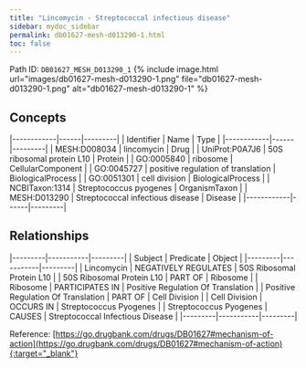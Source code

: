 ```yaml
---
title: "Lincomycin - Streptococcal infectious disease"
sidebar: mydoc_sidebar
permalink: db01627-mesh-d013290-1.html
toc: false 
---
```



Path ID: `DB01627_MESH_D013290_1`
{% include image.html url="images/db01627-mesh-d013290-1.png" file="db01627-mesh-d013290-1.png" alt="db01627-mesh-d013290-1" %}

## Concepts

|------------|------|---------|
| Identifier | Name | Type    |
|------------|------|---------|
| MESH:D008034 | lincomycin | Drug |
| UniProt:P0A7J6 | 50S ribosomal protein L10 | Protein |
| GO:0005840 | ribosome | CellularComponent |
| GO:0045727 | positive regulation of translation | BiologicalProcess |
| GO:0051301 | cell division | BiologicalProcess |
| NCBITaxon:1314 | Streptococcus pyogenes | OrganismTaxon |
| MESH:D013290 | Streptococcal infectious disease | Disease |
|------------|------|---------|

## Relationships

|---------|-----------|---------|
| Subject | Predicate | Object  |
|---------|-----------|---------|
| Lincomycin | NEGATIVELY REGULATES | 50S Ribosomal Protein L10 |
| 50S Ribosomal Protein L10 | PART OF | Ribosome |
| Ribosome | PARTICIPATES IN | Positive Regulation Of Translation |
| Positive Regulation Of Translation | PART OF | Cell Division |
| Cell Division | OCCURS IN | Streptococcus Pyogenes |
| Streptococcus Pyogenes | CAUSES | Streptococcal Infectious Disease |
|---------|-----------|---------|

Reference: [https://go.drugbank.com/drugs/DB01627#mechanism-of-action](https://go.drugbank.com/drugs/DB01627#mechanism-of-action){:target="_blank"}